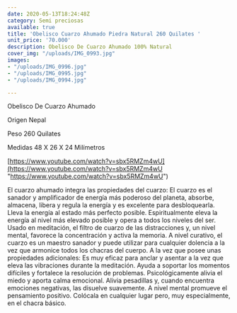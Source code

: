 ```yaml
---
date: 2020-05-13T18:24:48Z
category: Semi preciosas
available: true
title: 'Obelisco Cuarzo Ahumado Piedra Natural 260 Quilates '
unit_price: '70.000'
description: Obelisco De Cuarzo Ahumado 100% Natural
cover_img: "/uploads/IMG_0993.jpg"
images:
- "/uploads/IMG_0996.jpg"
- "/uploads/IMG_0995.jpg"
- "/uploads/IMG_0994.jpg"

---
```

Obelisco De Cuarzo Ahumado

Origen Nepal

Peso 260 Quilates 

Medidas 48 X 26 X 24 Milímetros 

[https://www.youtube.com/watch?v=sbx5RMZm4wU](https://www.youtube.com/watch?v=sbx5RMZm4wU "https://www.youtube.com/watch?v=sbx5RMZm4wU")

El cuarzo ahumado integra las propiedades del cuarzo: El cuarzo es el sanador y amplificador de energía más poderoso del planeta, absorbe, almacena, libera y regula la energía y es excelente para desbloquearla. Lleva la energía al estado más perfecto posible. Espiritualmente eleva la energía al nivel más elevado posible y opera a todos los niveles del ser. Usado en meditación, el filtro de cuarzo de las distracciones y, un nivel mental, favorece la concentración y activa la memoria. A nivel curativo, el cuarzo es un maestro sanador y puede utilizar para cualquier dolencia a la vez que armonice todos los chacras del cuerpo. A la vez que posee unas propiedades adicionales: Es muy eficaz para anclar y asentar a la vez que eleva las vibraciones durante la meditación. Ayuda a soportar los momentos difíciles y fortalece la resolución de problemas. Psicológicamente alivia el miedo y aporta calma emocional. Alivia pesadillas y, cuando encuentra emociones negativas, las disuelve suavemente. A nivel mental promueve el pensamiento positivo. Colócala en cualquier lugar pero, muy especialmente, en el chacra básico.